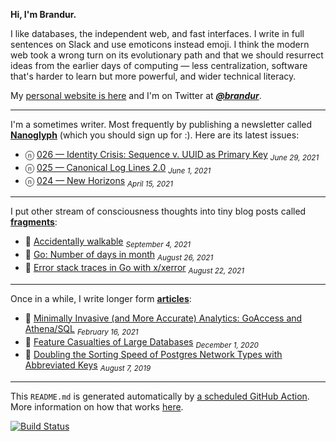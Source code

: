 **Hi, I'm Brandur.**

I like databases, the independent web, and fast interfaces. I write in full sentences on Slack and use emoticons instead emoji. I think the modern web took a wrong turn on its evolutionary path and that we should resurrect ideas from the earlier days of computing — less centralization, software that's harder to learn but more powerful, and wider technical literacy.

My [personal website is here](https://brandur.org) and I'm on Twitter at [***@brandur***](https://twitter.com/brandur).

---

I'm a sometimes writer. Most frequently by publishing a newsletter called [**Nanoglyph**](https://brandur.org/newsletter#nanoglyph) (which you should sign up for :). Here are its latest issues:

* ⓝ [026 — Identity Crisis: Sequence v. UUID as Primary Key](https://brandur.org/nanoglyphs/026-ids) <sub><em>June 29, 2021</em></sub>
* ⓝ [025 — Canonical Log Lines 2.0](https://brandur.org/nanoglyphs/025-logs) <sub><em>June 1, 2021</em></sub>
* ⓝ [024 — New Horizons](https://brandur.org/nanoglyphs/024-new-horizons) <sub><em>April 15, 2021</em></sub>

---

I put other stream of consciousness thoughts into tiny blog posts called [**fragments**](https://brandur.org/fragments):

* 🐚 [Accidentally walkable](https://brandur.org/fragments/accidentally-walkalbe) <sub><em>September 4, 2021</em></sub>
* 🐚 [Go: Number of days in month](https://brandur.org/fragments/go-days-in-month) <sub><em>August 26, 2021</em></sub>
* 🐚 [Error stack traces in Go with x/xerror](https://brandur.org/fragments/go-xerror) <sub><em>August 22, 2021</em></sub>

---

Once in a while, I write longer form [**articles**](https://brandur.org/articles):

* 📖 [Minimally Invasive (and More Accurate) Analytics: GoAccess and Athena/SQL](https://brandur.org/minimal-analytics) <sub><em>February 16, 2021</em></sub>
* 📖 [Feature Casualties of Large Databases](https://brandur.org/large-database-casualties) <sub><em>December 1, 2020</em></sub>
* 📖 [Doubling the Sorting Speed of Postgres Network Types with Abbreviated Keys](https://brandur.org/sortsupport-inet) <sub><em>August 7, 2019</em></sub>

---

This `README.md` is generated automatically by [a scheduled GitHub Action](https://github.com/brandur/brandur/blob/master/.github/workflows/ci.yml). More information on how that works [here](https://brandur.org/fragments/self-updating-github-readme).

[![Build Status](https://github.com/brandur/brandur/workflows/brandur%20CI/badge.svg)](https://github.com/brandur/brandur/actions)
